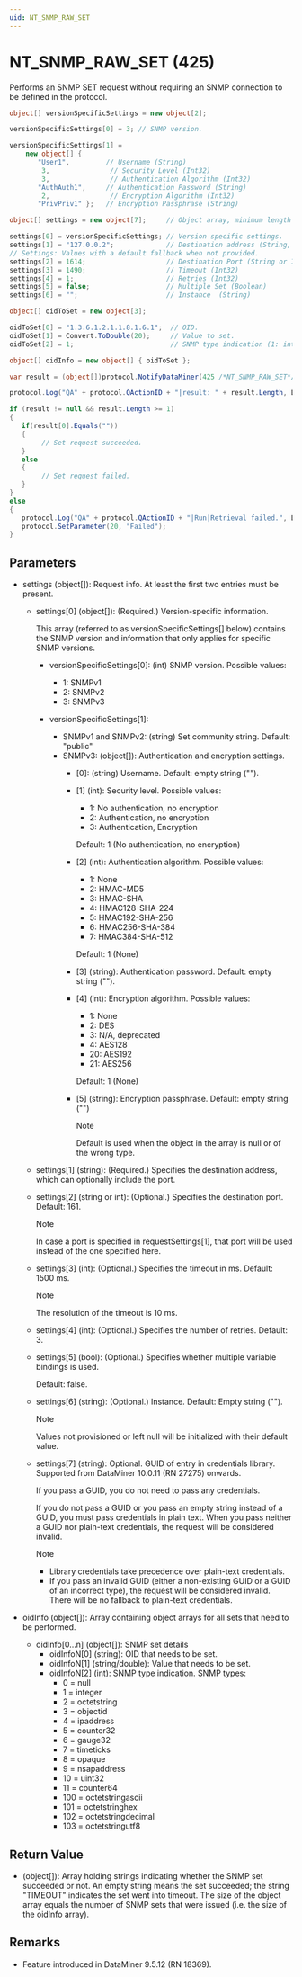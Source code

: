 ```yaml
---
uid: NT_SNMP_RAW_SET
---
```


# NT_SNMP_RAW_SET (425)

Performs an SNMP SET request without requiring an SNMP connection to be defined in the protocol.

```csharp
object[] versionSpecificSettings = new object[2];

versionSpecificSettings[0] = 3; // SNMP version.

versionSpecificSettings[1] =
    new object[] {
       "User1",         // Username (String)
        3,               // Security Level (Int32)
        3,               // Authentication Algorithm (Int32)
       "AuthAuth1",     // Authentication Password (String)
        2,               // Encryption Algorithm (Int32)
       "PrivPriv1" };   // Encryption Passphrase (String)

object[] settings = new object[7];     // Object array, minimum length = 2

settings[0] = versionSpecificSettings; // Version specific settings.
settings[1] = "127.0.0.2";             // Destination address (String, port is optional).
// Settings: Values with a default fallback when not provided.
settings[2] = 1614;                    // Destination Port (String or Int32, will not overwrite the port specified with the IP address)
settings[3] = 1490;                    // Timeout (Int32)
settings[4] = 1;                       // Retries (Int32)
settings[5] = false;                   // Multiple Set (Boolean)
settings[6] = "";                      // Instance  (String)

object[] oidToSet = new object[3];

oidToSet[0] = "1.3.6.1.2.1.1.8.1.6.1";  // OID.
oidToSet[1] = Convert.ToDouble(20);     // Value to set.
oidToSet[2] = 1;                        // SNMP type indication (1: integer).

object[] oidInfo = new object[] { oidToSet };

var result = (object[])protocol.NotifyDataMiner(425 /*NT_SNMP_RAW_SET*/, settings, oidInfo);

protocol.Log("QA" + protocol.QActionID + "|result: " + result.Length, LogType.Error, LogLevel.NoLogging);

if (result != null && result.Length >= 1)
{
   if(result[0].Equals(""))
   {
        // Set request succeeded.
   }
   else
   {
        // Set request failed.
   }
}
else
{
   protocol.Log("QA" + protocol.QActionID + "|Run|Retrieval failed.", LogType.Error, LogLevel.NoLogging);
   protocol.SetParameter(20, "Failed");
}
```

## Parameters

- settings (object[]): Request info. At least the first two entries must be present.
  - settings[0] (object[]): (Required.) Version-specific information.

    This array (referred to as versionSpecificSettings[] below) contains the SNMP version and information that only applies for specific SNMP versions.

    - versionSpecificSettings[0]: (int) SNMP version. Possible values:

      - 1: SNMPv1
      - 2: SNMPv2
      - 3: SNMPv3

    - versionSpecificSettings[1]:

      - SNMPv1 and SNMPv2: (string) Set community string. Default: "public"
      - SNMPv3: (object[]): Authentication and encryption settings.
        - [0]: (string) Username. Default: empty string ("").
        - [1] (int): Security level. Possible values:
          - 1: No authentication, no encryption
          - 2: Authentication, no encryption
          - 3: Authentication, Encryption

          Default: 1 (No authentication, no encryption)
        - [2] (int): Authentication algorithm. Possible values:
          - 1: None
          - 2: HMAC-MD5
          - 3: HMAC-SHA
          - 4: HMAC128-SHA-224
          - 5: HMAC192-SHA-256
          - 6: HMAC256-SHA-384
          - 7: HMAC384-SHA-512

          Default: 1 (None)
        - [3] (string): Authentication password. Default: empty string ("").
        - [4] (int): Encryption algorithm. Possible values:
          - 1: None
          - 2: DES
          - 3: N/A, deprecated
          - 4: AES128
          - 20: AES192
          - 21: AES256

          Default: 1 (None)
        - [5] (string): Encryption passphrase. Default: empty string ("")

          > [!NOTE]
          > Default is used when the object in the array is null or of the wrong type.

  - settings[1] (string): (Required.) Specifies the destination address, which can optionally include the port.
  - settings[2] (string or int): (Optional.) Specifies the destination port. Default: 161.

    > [!NOTE]
    > In case a port is specified in requestSettings[1], that port will be used instead of the one specified here.
  - settings[3] (int): (Optional.) Specifies the timeout in ms. Default: 1500 ms.

    > [!NOTE]
    > The resolution of the timeout is 10 ms.
  - settings[4] (int): (Optional.) Specifies the number of retries. Default: 3.
  - settings[5] (bool): (Optional.) Specifies whether multiple variable bindings is used.

    Default: false.
  - settings[6] (string): (Optional.) Instance. Default: Empty string ("").

    > [!NOTE]
    > Values not provisioned or left null will be initialized with their default value.
  - settings[7] (string): Optional. GUID of entry in credentials library. Supported from DataMiner 10.0.11 (RN 27275) onwards.

    If you pass a GUID, you do not need to pass any credentials.

    If you do not pass a GUID or you pass an empty string instead of a GUID, you must pass credentials in plain text. When you pass neither a GUID nor plain-text credentials, the request will be considered invalid.

    > [!NOTE]
    >
    > - Library credentials take precedence over plain-text credentials.
    > - If you pass an invalid GUID (either a non-existing GUID or a GUID of an incorrect type), the request will be considered invalid. There will be no fallback to plain-text credentials.

- oidInfo (object[]): Array containing object arrays for all sets that need to be performed.
  - oidInfo[0…n] (object[]): SNMP set details
    - oidInfoN[0] (string): OID that needs to be set.
    - oidInfoN[1] (string/double): Value that needs to be set.
    - oidInfoN[2] (int): SNMP type indication. SNMP types:
      - 0 = null
      - 1 = integer
      - 2 = octetstring
      - 3 = objectid
      - 4 = ipaddress
      - 5 = counter32
      - 6 = gauge32
      - 7 = timeticks
      - 8 = opaque
      - 9 = nsapaddress
      - 10 = uint32
      - 11 = counter64
      - 100 = octetstringascii
      - 101 = octetstringhex
      - 102 = octetstringdecimal
      - 103 = octetstringutf8

## Return Value

- (object[]): Array holding strings indicating whether the SNMP set succeeded or not. An empty string means the set succeeded; the string "TIMEOUT" indicates the set went into timeout. The size of the object array equals the number of SNMP sets that were issued (i.e. the size of the oidInfo array).

## Remarks

- Feature introduced in DataMiner 9.5.12 (RN 18369).
